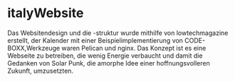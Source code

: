 # italyWebsite
Das Websitendesign und die -struktur wurde mithilfe von lowtechmagazine erstellt, der Kalender mit einer Beispielimplementierung von CODE-BOXX,Werkzeuge waren Pelican und nginx. Das Konzept ist es eine Webseite zu betreiben, die wenig Energie verbaucht und damit die Gedanken von Solar Punk, die amorphe Idee einer hoffnungsvolleren Zukunft, umzusetzten.

